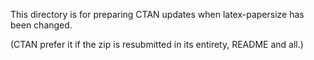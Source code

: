 This directory is for preparing CTAN updates
when latex-papersize has been changed.

(CTAN prefer it if the zip is resubmitted in its
entirety, README and all.)
